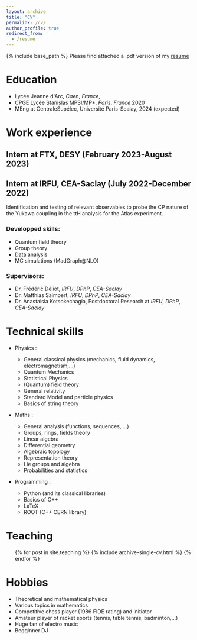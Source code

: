 ```yaml
---
layout: archive
title: "CV"
permalink: /cv/
author_profile: true
redirect_from:
  - /resume
---
```


{% include base_path %}
Please find attached a .pdf version of my
[resume](http://tampi2002.github.io/files/cv.pdf)

Education
======
* Lycée Jeanne d'Arc, *Caen*, *France*, 
* CPGE Lycée Stanislas MPSI/MP*, *Paris*, *France* 2020
* MEng at CentraleSupélec, Université Paris-Scalay, 2024 (expected)

Work experience
======

Intern at FTX, DESY (February 2023-August 2023)
------


Intern at IRFU, CEA-Saclay (July 2022-December 2022)
------
Identification and testing of relevant observables to probe the CP nature of the Yukawa coupling in the ttH analysis for the Atlas
experiment.

### Developped skills:
- Quantum field theory
- Group theory
- Data analysis
- MC simulations (MadGraph@NLO)
  
### Supervisors:
- Dr. Frédéric Déliot, *IRFU*, *DPhP*, *CEA-Saclay*
- Dr. Matthias Saimpert,  *IRFU*, *DPhP*, *CEA-Saclay*
- Dr. Anastaisia Kotsokechagia, Postdoctoral Research at *IRFU*, *DPhP*, *CEA-Saclay*

Technical skills
======
* Physics : 
  * General classical physics (mechanics, fluid dynamics, electromagnetism,...)
  * Quantum Mechanics
  * Statistical Physics
  * (Quantum) field theory
  * General relativity 
  * Standard Model and particle physics 
  * Basics of string theory

* Maths :
  * General analysis (functions, sequences, ...)
  * Groups, rings, fields theory
  * Linear algebra
  * Differential geometry
  * Algebraic topology
  * Representation theory 
  * Lie groups and algebra
  * Probabilities and statistics

* Programming :
  * Python (and its classical libraries)
  * Basics of C++
  * LaTeX
  * ROOT (C++ CERN library)
  



Teaching
======
  <ul>{% for post in site.teaching %}
    {% include archive-single-cv.html %}
  {% endfor %}</ul>
  
Hobbies
======
* Theoretical and mathematical physics
* Various topics in mathematics
* Competitive chess player (1986 FIDE rating) and initiator 
* Amateur player of racket sports (tennis, table tennis, badminton,...)
* Huge fan of electro music
* Begginner DJ
